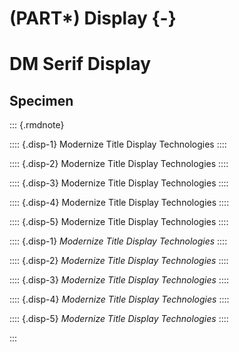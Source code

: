 # (PART\*) Display {-}

# DM Serif Display

## Specimen

::: {.rmdnote}

:::: {.disp-1}
Modernize Title Display Technologies
::::

:::: {.disp-2}
Modernize Title Display Technologies
::::

:::: {.disp-3}
Modernize Title Display Technologies
::::

:::: {.disp-4}
Modernize Title Display Technologies
::::

:::: {.disp-5}
Modernize Title Display Technologies
::::

:::: {.disp-1}
_Modernize Title Display Technologies_
::::

:::: {.disp-2}
_Modernize Title Display Technologies_
::::

:::: {.disp-3}
_Modernize Title Display Technologies_
::::

:::: {.disp-4}
_Modernize Title Display Technologies_
::::

:::: {.disp-5}
_Modernize Title Display Technologies_
::::

:::

<link rel="preconnect" href="https://fonts.googleapis.com">
<link rel="preconnect" href="https://fonts.gstatic.com" crossorigin>
<link href="https://fonts.googleapis.com/css2?family=DM+Serif+Display:ital@0;1&display=swap" rel="stylesheet">

<style type="text/css">
.rmdnote { font-family: "DM Serif Display", serif; }
.rmdnote .disp-1 { font-size: 2.5rem; }
.rmdnote .disp-2 { font-size: 2rem; }
.rmdnote .disp-3 { font-size: 1.5rem; }
.rmdnote .disp-4 { font-size: 1.2rem; }
.rmdnote .disp-5 { font-size: 1rem; }
</style>
